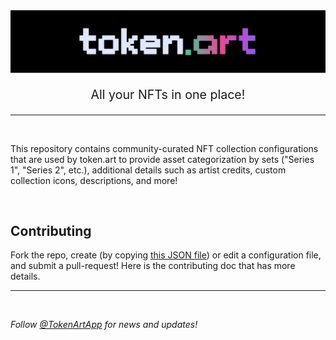 <img src="./assets/token-art-logo.png" width="800" style="text-align: center;" />
<br />
<p style="font-size: 1.4em; text-align: center;">
  All your NFTs in one place!
</p>

---
<br />

This repository contains community-curated NFT collection configurations that are used by token.art to provide asset categorization by sets ("Series 1", "Series 2", etc.), additional details such as artist credits, custom collection icons, descriptions, and more!

<br />

## Contributing
Fork the repo, create (by copying [this JSON file](configuration-sample.json)) or edit a configuration file, and submit a pull-request! Here is the contributing doc that has more details.


---
<br />

_Follow <a href="https://twitter.com/TokenArtApp">@TokenArtApp</a> for news and updates!_
  
</div>
